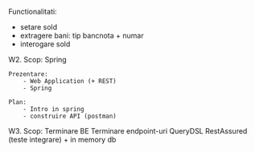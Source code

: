 Functionalitati:
- setare sold
- extragere bani: tip bancnota + numar
- interogare sold

W2. Scop: Spring

    Prezentare:
        - Web Application (+ REST)
        - Spring

    Plan:
        - Intro in spring
        - construire API (postman)

W3. Scop: Terminare BE
Terminare endpoint-uri
QueryDSL
RestAssured (teste integrare) + in memory db
